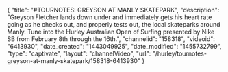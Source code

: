 {
    "title": "#TOURNOTES: GREYSON AT MANLY SKATEPARK",
    "description": "Greyson Fletcher lands down under and immediately gets his heart rate going as he checks out, and properly tests out, the local skateparks around Manly. Tune into the Hurley Australian Open of Surfing presented by Nike SB from February 8th through the 16th.",
    "channelid": "158318",
    "videoid": "6413930",
    "date_created": "1443049925",
    "date_modified": "1455732799",
    "type": "captivate",
    "layout": "channelVideo",
    "url": "\/hurley\/tournotes-greyson-at-manly-skatepark\/158318-6413930"
}